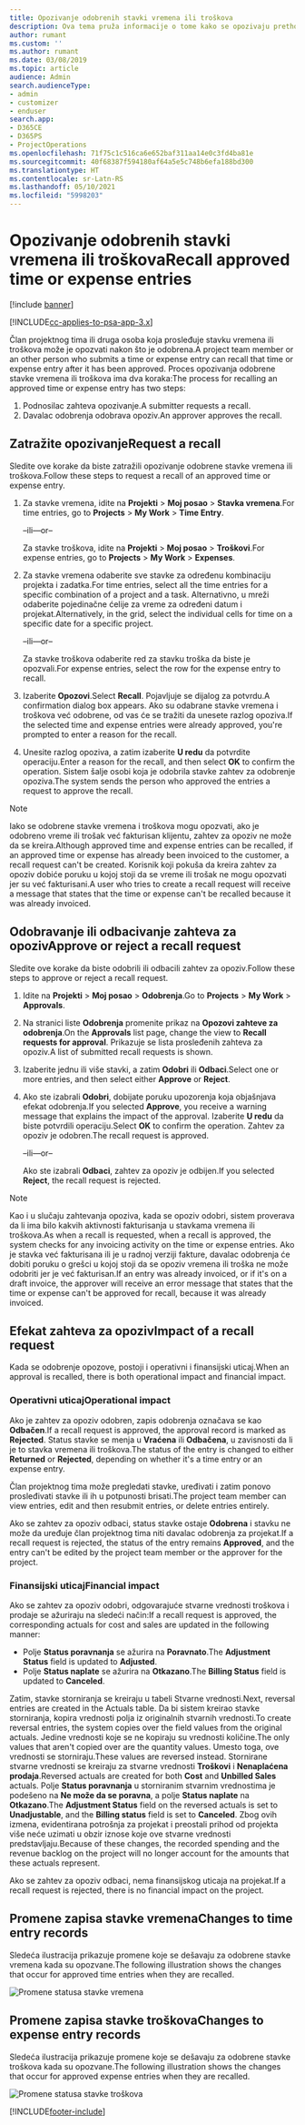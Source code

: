 ```yaml
---
title: Opozivanje odobrenih stavki vremena ili troškova
description: Ova tema pruža informacije o tome kako se opozivaju prethodno odobreno vreme ili transakcija troškova.
author: rumant
ms.custom: ''
ms.author: rumant
ms.date: 03/08/2019
ms.topic: article
audience: Admin
search.audienceType:
- admin
- customizer
- enduser
search.app:
- D365CE
- D365PS
- ProjectOperations
ms.openlocfilehash: 71f75c1c516ca6e652baf311aa14e0c3fd4ba81e
ms.sourcegitcommit: 40f68387f594180af64a5e5c748b6efa188bd300
ms.translationtype: HT
ms.contentlocale: sr-Latn-RS
ms.lasthandoff: 05/10/2021
ms.locfileid: "5998203"
---
```

# <a name="recall-approved-time-or-expense-entries"></a><span data-ttu-id="004cd-103">Opozivanje odobrenih stavki vremena ili troškova</span><span class="sxs-lookup"><span data-stu-id="004cd-103">Recall approved time or expense entries</span></span>

[!include [banner](../includes/psa-now-project-operations.md)]

[!INCLUDE[cc-applies-to-psa-app-3.x](../includes/cc-applies-to-psa-app-3x.md)]

<span data-ttu-id="004cd-104">Član projektnog tima ili druga osoba koja prosleđuje stavku vremena ili troškova može je opozvati nakon što je odobrena.</span><span class="sxs-lookup"><span data-stu-id="004cd-104">A project team member or an other person who submits a time or expense entry can recall that time or expense entry after it has been approved.</span></span> <span data-ttu-id="004cd-105">Proces opozivanja odobrene stavke vremena ili troškova ima dva koraka:</span><span class="sxs-lookup"><span data-stu-id="004cd-105">The process for recalling an approved time or expense entry has two steps:</span></span>

1. <span data-ttu-id="004cd-106">Podnosilac zahteva opozivanje.</span><span class="sxs-lookup"><span data-stu-id="004cd-106">A submitter requests a recall.</span></span>
2. <span data-ttu-id="004cd-107">Davalac odobrenja odobrava opoziv.</span><span class="sxs-lookup"><span data-stu-id="004cd-107">An approver approves the recall.</span></span>

## <a name="request-a-recall"></a><span data-ttu-id="004cd-108">Zatražite opozivanje</span><span class="sxs-lookup"><span data-stu-id="004cd-108">Request a recall</span></span>

<span data-ttu-id="004cd-109">Sledite ove korake da biste zatražili opozivanje odobrene stavke vremena ili troškova.</span><span class="sxs-lookup"><span data-stu-id="004cd-109">Follow these steps to request a recall of an approved time or expense entry.</span></span>

1. <span data-ttu-id="004cd-110">Za stavke vremena, idite na **Projekti** \> **Moj posao** \> **Stavka vremena**.</span><span class="sxs-lookup"><span data-stu-id="004cd-110">For time entries, go to **Projects** \> **My Work** \> **Time Entry**.</span></span>

    <span data-ttu-id="004cd-111">–ili–</span><span class="sxs-lookup"><span data-stu-id="004cd-111">–or–</span></span>

    <span data-ttu-id="004cd-112">Za stavke troškova, idite na **Projekti** \> **Moj posao** \> **Troškovi**.</span><span class="sxs-lookup"><span data-stu-id="004cd-112">For expense entries, go to **Projects** \> **My Work** \> **Expenses**.</span></span>

2. <span data-ttu-id="004cd-113">Za stavke vremena odaberite sve stavke za određenu kombinaciju projekta i zadatka.</span><span class="sxs-lookup"><span data-stu-id="004cd-113">For time entries, select all the time entries for a specific combination of a project and a task.</span></span> <span data-ttu-id="004cd-114">Alternativno, u mreži odaberite pojedinačne ćelije za vreme za određeni datum i projekat.</span><span class="sxs-lookup"><span data-stu-id="004cd-114">Alternatively, in the grid, select the individual cells for time on a specific date for a specific project.</span></span>

    <span data-ttu-id="004cd-115">–ili–</span><span class="sxs-lookup"><span data-stu-id="004cd-115">–or–</span></span>

    <span data-ttu-id="004cd-116">Za stavke troškova odaberite red za stavku troška da biste je opozvali.</span><span class="sxs-lookup"><span data-stu-id="004cd-116">For expense entries, select the row for the expense entry to recall.</span></span>

3. <span data-ttu-id="004cd-117">Izaberite **Opozovi**.</span><span class="sxs-lookup"><span data-stu-id="004cd-117">Select **Recall**.</span></span> <span data-ttu-id="004cd-118">Pojavljuje se dijalog za potvrdu.</span><span class="sxs-lookup"><span data-stu-id="004cd-118">A confirmation dialog box appears.</span></span> <span data-ttu-id="004cd-119">Ako su odabrane stavke vremena i troškova već odobrene, od vas će se tražiti da unesete razlog opoziva.</span><span class="sxs-lookup"><span data-stu-id="004cd-119">If the selected time and expense entries were already approved, you're prompted to enter a reason for the recall.</span></span>
4. <span data-ttu-id="004cd-120">Unesite razlog opoziva, a zatim izaberite **U redu** da potvrdite operaciju.</span><span class="sxs-lookup"><span data-stu-id="004cd-120">Enter a reason for the recall, and then select **OK** to confirm the operation.</span></span> <span data-ttu-id="004cd-121">Sistem šalje osobi koja je odobrila stavke zahtev za odobrenje opoziva.</span><span class="sxs-lookup"><span data-stu-id="004cd-121">The system sends the person who approved the entries a request to approve the recall.</span></span>

> [!NOTE]
> <span data-ttu-id="004cd-122">Iako se odobrene stavke vremena i troškova mogu opozvati, ako je odobreno vreme ili trošak već fakturisan klijentu, zahtev za opoziv ne može da se kreira.</span><span class="sxs-lookup"><span data-stu-id="004cd-122">Although approved time and expense entries can be recalled, if an approved time or expense has already been invoiced to the customer, a recall request can't be created.</span></span> <span data-ttu-id="004cd-123">Korisnik koji pokuša da kreira zahtev za opoziv dobiće poruku u kojoj stoji da se vreme ili trošak ne mogu opozvati jer su već fakturisani.</span><span class="sxs-lookup"><span data-stu-id="004cd-123">A user who tries to create a recall request will receive a message that states that the time or expense can't be recalled because it was already invoiced.</span></span>

## <a name="approve-or-reject-a-recall-request"></a><span data-ttu-id="004cd-124">Odobravanje ili odbacivanje zahteva za opoziv</span><span class="sxs-lookup"><span data-stu-id="004cd-124">Approve or reject a recall request</span></span>

<span data-ttu-id="004cd-125">Sledite ove korake da biste odobrili ili odbacili zahtev za opoziv.</span><span class="sxs-lookup"><span data-stu-id="004cd-125">Follow these steps to approve or reject a recall request.</span></span>

1. <span data-ttu-id="004cd-126">Idite na **Projekti** \> **Moj posao** \> **Odobrenja**.</span><span class="sxs-lookup"><span data-stu-id="004cd-126">Go to **Projects** \> **My Work** \> **Approvals**.</span></span>
2. <span data-ttu-id="004cd-127">Na stranici liste **Odobrenja** promenite prikaz na **Opozovi zahteve za odobrenja**.</span><span class="sxs-lookup"><span data-stu-id="004cd-127">On the **Approvals** list page, change the view to **Recall requests for approval**.</span></span> <span data-ttu-id="004cd-128">Prikazuje se lista prosleđenih zahteva za opoziv.</span><span class="sxs-lookup"><span data-stu-id="004cd-128">A list of submitted recall requests is shown.</span></span>
3. <span data-ttu-id="004cd-129">Izaberite jednu ili više stavki, a zatim **Odobri** ili **Odbaci**.</span><span class="sxs-lookup"><span data-stu-id="004cd-129">Select one or more entries, and then select either **Approve** or **Reject**.</span></span>
4. <span data-ttu-id="004cd-130">Ako ste izabrali **Odobri**, dobijate poruku upozorenja koja objašnjava efekat odobrenja.</span><span class="sxs-lookup"><span data-stu-id="004cd-130">If you selected **Approve**, you receive a warning message that explains the impact of the approval.</span></span> <span data-ttu-id="004cd-131">Izaberite **U redu** da biste potvrdili operaciju.</span><span class="sxs-lookup"><span data-stu-id="004cd-131">Select **OK** to confirm the operation.</span></span> <span data-ttu-id="004cd-132">Zahtev za opoziv je odobren.</span><span class="sxs-lookup"><span data-stu-id="004cd-132">The recall request is approved.</span></span>

    <span data-ttu-id="004cd-133">–ili–</span><span class="sxs-lookup"><span data-stu-id="004cd-133">–or–</span></span>

    <span data-ttu-id="004cd-134">Ako ste izabrali **Odbaci**, zahtev za opoziv je odbijen.</span><span class="sxs-lookup"><span data-stu-id="004cd-134">If you selected **Reject**, the recall request is rejected.</span></span>

> [!NOTE]
> <span data-ttu-id="004cd-135">Kao i u slučaju zahtevanja opoziva, kada se opoziv odobri, sistem proverava da li ima bilo kakvih aktivnosti fakturisanja u stavkama vremena ili troškova.</span><span class="sxs-lookup"><span data-stu-id="004cd-135">As when a recall is requested, when a recall is approved, the system checks for any invoicing activity on the time or expense entries.</span></span> <span data-ttu-id="004cd-136">Ako je stavka već fakturisana ili je u radnoj verziji fakture, davalac odobrenja će dobiti poruku o grešci u kojoj stoji da se opoziv vremena ili troška ne može odobriti jer je već fakturisan.</span><span class="sxs-lookup"><span data-stu-id="004cd-136">If an entry was already invoiced, or if it's on a draft invoice, the approver will receive an error message that states that the time or expense can't be approved for recall, because it was already invoiced.</span></span>

## <a name="impact-of-a-recall-request"></a><span data-ttu-id="004cd-137">Efekat zahteva za opoziv</span><span class="sxs-lookup"><span data-stu-id="004cd-137">Impact of a recall request</span></span>

<span data-ttu-id="004cd-138">Kada se odobrenje opozove, postoji i operativni i finansijski uticaj.</span><span class="sxs-lookup"><span data-stu-id="004cd-138">When an approval is recalled, there is both operational impact and financial impact.</span></span>

### <a name="operational-impact"></a><span data-ttu-id="004cd-139">Operativni uticaj</span><span class="sxs-lookup"><span data-stu-id="004cd-139">Operational impact</span></span>

<span data-ttu-id="004cd-140">Ako je zahtev za opoziv odobren, zapis odobrenja označava se kao **Odbačen**.</span><span class="sxs-lookup"><span data-stu-id="004cd-140">If a recall request is approved, the approval record is marked as **Rejected**.</span></span> <span data-ttu-id="004cd-141">Status stavke se menja u **Vraćena** ili **Odbačena**, u zavisnosti da li je to stavka vremena ili troškova.</span><span class="sxs-lookup"><span data-stu-id="004cd-141">The status of the entry is changed to either **Returned** or **Rejected**, depending on whether it's a time entry or an expense entry.</span></span>

<span data-ttu-id="004cd-142">Član projektnog tima može pregledati stavke, uređivati i zatim ponovo prosleđivati stavke ili ih u potpunosti brisati.</span><span class="sxs-lookup"><span data-stu-id="004cd-142">The project team member can view entries, edit and then resubmit entries, or delete entries entirely.</span></span>

<span data-ttu-id="004cd-143">Ako se zahtev za opoziv odbaci, status stavke ostaje **Odobrena** i stavku ne može da uređuje član projektnog tima niti davalac odobrenja za projekat.</span><span class="sxs-lookup"><span data-stu-id="004cd-143">If a recall request is rejected, the status of the entry remains **Approved**, and the entry can't be edited by the project team member or the approver for the project.</span></span>

### <a name="financial-impact"></a><span data-ttu-id="004cd-144">Finansijski uticaj</span><span class="sxs-lookup"><span data-stu-id="004cd-144">Financial impact</span></span>

<span data-ttu-id="004cd-145">Ako se zahtev za opoziv odobri, odgovarajuće stvarne vrednosti troškova i prodaje se ažuriraju na sledeći način:</span><span class="sxs-lookup"><span data-stu-id="004cd-145">If a recall request is approved, the corresponding actuals for cost and sales are updated in the following manner:</span></span>

- <span data-ttu-id="004cd-146">Polje **Status poravnanja** se ažurira na **Poravnato**.</span><span class="sxs-lookup"><span data-stu-id="004cd-146">The **Adjustment Status** field is updated to **Adjusted**.</span></span>
- <span data-ttu-id="004cd-147">Polje **Status naplate** se ažurira na **Otkazano**.</span><span class="sxs-lookup"><span data-stu-id="004cd-147">The **Billing Status** field is updated to **Canceled**.</span></span>

<span data-ttu-id="004cd-148">Zatim, stavke storniranja se kreiraju u tabeli Stvarne vrednosti.</span><span class="sxs-lookup"><span data-stu-id="004cd-148">Next, reversal entries are created in the Actuals table.</span></span> <span data-ttu-id="004cd-149">Da bi sistem kreirao stavke storniranja, kopira vrednosti polja iz originalnih stvarnih vrednosti.</span><span class="sxs-lookup"><span data-stu-id="004cd-149">To create reversal entries, the system copies over the field values from the original actuals.</span></span> <span data-ttu-id="004cd-150">Jedine vrednosti koje se ne kopiraju su vrednosti količine.</span><span class="sxs-lookup"><span data-stu-id="004cd-150">The only values that aren't copied over are the quantity values.</span></span> <span data-ttu-id="004cd-151">Umesto toga, ove vrednosti se storniraju.</span><span class="sxs-lookup"><span data-stu-id="004cd-151">These values are reversed instead.</span></span> <span data-ttu-id="004cd-152">Stornirane stvarne vrednosti se kreiraju za stvarne vrednosti **Troškovi** i **Nenaplaćena prodaja**.</span><span class="sxs-lookup"><span data-stu-id="004cd-152">Reversed actuals are created for both **Cost** and **Unbilled Sales** actuals.</span></span> <span data-ttu-id="004cd-153">Polje **Status poravnanja** u storniranim stvarnim vrednostima je podešeno na **Ne može da se poravna**, a polje **Status naplate** na **Otkazano**.</span><span class="sxs-lookup"><span data-stu-id="004cd-153">The **Adjustment Status** field on the reversed actuals is set to **Unadjustable**, and the **Billing status** field is set to **Canceled**.</span></span> <span data-ttu-id="004cd-154">Zbog ovih izmena, evidentirana potrošnja za projekat i preostali prihod od projekta više neće uzimati u obzir iznose koje ove stvarne vrednosti predstavljaju.</span><span class="sxs-lookup"><span data-stu-id="004cd-154">Because of these changes, the recorded spending and the revenue backlog on the project will no longer account for the amounts that these actuals represent.</span></span>

<span data-ttu-id="004cd-155">Ako se zahtev za opoziv odbaci, nema finansijskog uticaja na projekat.</span><span class="sxs-lookup"><span data-stu-id="004cd-155">If a recall request is rejected, there is no financial impact on the project.</span></span>

## <a name="changes-to-time-entry-records"></a><span data-ttu-id="004cd-156">Promene zapisa stavke vremena</span><span class="sxs-lookup"><span data-stu-id="004cd-156">Changes to time entry records</span></span>

<span data-ttu-id="004cd-157">Sledeća ilustracija prikazuje promene koje se dešavaju za odobrene stavke vremena kada su opozvane.</span><span class="sxs-lookup"><span data-stu-id="004cd-157">The following illustration shows the changes that occur for approved time entries when they are recalled.</span></span>

![Promene statusa stavke vremena](media/TimeEntryStateTransitions.png)

## <a name="changes-to-expense-entry-records"></a><span data-ttu-id="004cd-159">Promene zapisa stavke troškova</span><span class="sxs-lookup"><span data-stu-id="004cd-159">Changes to expense entry records</span></span>

<span data-ttu-id="004cd-160">Sledeća ilustracija prikazuje promene koje se dešavaju za odobrene stavke troškova kada su opozvane.</span><span class="sxs-lookup"><span data-stu-id="004cd-160">The following illustration shows the changes that occur for approved expense entries when they are recalled.</span></span>

![Promene statusa stavke troškova](media/ExpenseEntryStateTransitions.png)


[!INCLUDE[footer-include](../includes/footer-banner.md)]